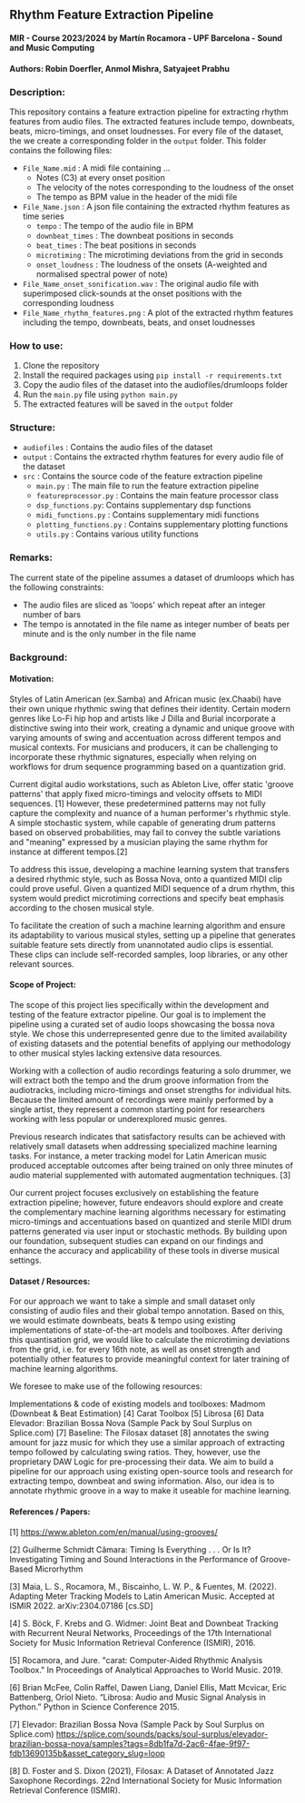 ## Rhythm Feature Extraction Pipeline
#### MIR - Course 2023/2024 by Martín Rocamora - UPF Barcelona - Sound and Music Computing
#### Authors: Robin Doerfler, Anmol Mishra, Satyajeet Prabhu

### Description:
This repository contains a feature extraction pipeline for extracting rhythm features from audio files. 
The extracted features include tempo, downbeats, beats, micro-timings, and onset loudnesses.
For every file of the dataset, the we create a corresponding folder in the `output` folder.
This folder contains the following files:
- `File_Name.mid` : A midi file containing ... 
  - Notes (C3) at every onset position
  - The velocity of the notes corresponding to the loudness of the onset
  - The tempo as BPM value in the header of the midi file
- `File_Name.json` : A json file containing the extracted rhythm features as time series
  - `tempo` : The tempo of the audio file in BPM
  - `downbeat_times` : The downbeat positions in seconds
  - `beat_times` : The beat positions in seconds
  - `microtiming` : The microtiming deviations from the grid in seconds
  - `onset_loudness` : The loudness of the onsets (A-weighted and normalised spectral power of note)
- `File_Name_onset_sonification.wav` : The original audio file with superimposed click-sounds at the onset positions with the corresponding loudness
- `File_Name_rhythm_features.png` : A plot of the extracted rhythm features including the tempo, downbeats, beats, and onset loudnesses

### How to use:
1. Clone the repository
2. Install the required packages using `pip install -r requirements.txt`
3. Copy the audio files of the dataset into the audiofiles/drumloops folder
4. Run the `main.py` file using `python main.py`
5. The extracted features will be saved in the `output` folder


### Structure:
- `audiofiles` : Contains the audio files of the dataset
- `output` : Contains the extracted rhythm features for every audio file of the dataset
- `src` : Contains the source code of the feature extraction pipeline
  - `main.py` : The main file to run the feature extraction pipeline
  - `featureprocessor.py` : Contains the main feature processor class
  - `dsp_functions.py`: Contains supplementary dsp functions
  - `midi_functions.py` : Contains supplementary midi functions
  - `plotting_functions.py` : Contains supplementary plotting functions
  - `utils.py` : Contains various utility functions

### Remarks:

The current state of the pipeline assumes a dataset of drumloops which has the following constraints:
- The audio files are sliced as 'loops' which repeat after an integer number of bars
- The tempo is annotated in the file name as integer number of beats per minute and is the only number in the file name


### Background:

#### Motivation:
Styles of Latin American (ex.Samba) and African music (ex.Chaabi) have their own unique rhythmic swing that defines their identity. Certain modern genres like Lo-Fi hip hop and artists like J Dilla and Burial incorporate a distinctive swing into their work, creating a dynamic and unique groove with varying amounts of swing and accentuation across different tempos and musical contexts. For musicians and producers, it can be challenging to incorporate these rhythmic signatures, especially when relying on workflows for drum sequence programming based on a quantization grid.

Current digital audio workstations, such as Ableton Live, offer static 'groove patterns' that apply fixed micro-timings and velocity offsets to MIDI sequences. [1] However, these predetermined patterns may not fully capture the complexity and nuance of a human performer's rhythmic style. A simple stochastic system, while capable of generating drum patterns based on observed probabilities, may fail to convey the subtle variations and "meaning" expressed by a musician playing the same rhythm for instance at different tempos.[2]

To address this issue, developing a machine learning system that transfers a desired rhythmic style, such as Bossa Nova, onto a quantized MIDI clip could prove useful. Given a quantized MIDI sequence of a drum rhythm, this system would predict microtiming corrections and specify beat emphasis according to the chosen musical style. 

To facilitate the creation of such a machine learning algorithm and ensure its adaptability to various musical styles, setting up a pipeline that generates suitable feature sets directly from unannotated audio clips is essential. These clips can include self-recorded samples, loop libraries, or any other relevant sources.

#### Scope of Project:

The scope of this project lies specifically within the development and testing of the feature extractor pipeline. Our goal is to implement the pipeline using a curated set of audio loops showcasing the bossa nova style. We chose this underrepresented genre due to the limited availability of existing datasets and the potential benefits of applying our methodology to other musical styles lacking extensive data resources.

Working with a collection of audio recordings featuring a solo drummer, we will extract both the tempo and the drum groove information from the audiotracks, including micro-timings and onset strengths for individual hits. Because the limited amount of recordings were mainly performed by a single artist, they represent a common starting point for researchers working with less popular or underexplored music genres.

Previous research indicates that satisfactory results can be achieved with relatively small datasets when addressing specialized machine learning tasks. For instance, a meter tracking model for Latin American music produced acceptable outcomes after being trained on only three minutes of audio material supplemented with automated augmentation techniques. [3]

Our current project focuses exclusively on establishing the feature extraction pipeline; however, future endeavors should explore and create the complementary machine learning algorithms necessary for estimating micro-timings and accentuations based on quantized and sterile MIDI drum patterns generated via user input or stochastic methods. By building upon our foundation, subsequent studies can expand on our findings and enhance the accuracy and applicability of these tools in diverse musical settings.

#### Dataset / Resources:

For our approach we want to take a simple and small dataset only consisting of audio files and their global tempo annotation. Based on this, we would estimate downbeats, beats & tempo using existing implementations of state-of-the-art models and toolboxes. After deriving this quantisation grid, we would like to calculate the microtiming deviations from the grid, i.e. for every 16th note, as well as onset strength and potentially other features to provide meaningful context for later training of machine learning algorithms.


We foresee to make use of the following resources:

Implementations & code of existing models and toolboxes:
Madmom (Downbeat & Beat Estimation) [4]
Carat Toolbox [5]
Librosa [6]
Data
Elevador: Brazilian Bossa Nova (Sample Pack by Soul Surplus on Splice.com) [7]
Baseline:
The Filosax dataset [8] annotates the swing amount for jazz music for which they use a similar approach of extracting tempo followed by calculating swing ratios. They, however, use the proprietary DAW Logic for pre-processing their data. We aim to build a pipeline for our approach using existing open-source tools and research for extracting tempo, downbeat and swing information.
Also, our idea is to annotate rhythmic groove in a way to make it useable for machine learning.


#### References / Papers:

[1] https://www.ableton.com/en/manual/using-grooves/

[2] Guilherme Schmidt Câmara: Timing Is Everything . . . Or Is It?
Investigating Timing and Sound Interactions in the Performance of Groove-Based Microrhythm

[3] Maia, L. S., Rocamora, M., Biscainho, L. W. P., & Fuentes, M. (2022). Adapting Meter Tracking Models to Latin American Music. Accepted at ISMIR 2022. arXiv:2304.07186 [cs.SD]

[4] S. Böck, F. Krebs and G. Widmer: Joint Beat and Downbeat Tracking with Recurrent Neural Networks, Proceedings of the 17th International Society for Music Information Retrieval Conference (ISMIR), 2016.

[5] Rocamora, and Jure. "carat: Computer-Aided Rhythmic Analysis Toolbox." In Proceedings of Analytical Approaches to World Music. 2019.

[6] Brian McFee, Colin Raffel, Dawen Liang, Daniel Ellis, Matt Mcvicar, Eric Battenberg, Oriol Nieto. “Librosa: Audio and Music Signal Analysis in Python.” Python in Science Conference 2015.

[7] Elevador: Brazilian Bossa Nova (Sample Pack by Soul Surplus on Splice.com)
https://splice.com/sounds/packs/soul-surplus/elevador-brazilian-bossa-nova/samples?tags=8db1fa7d-2ac6-4fae-9f97-fdb13690135b&asset_category_slug=loop

[8] D. Foster and S. Dixon (2021), Filosax: A Dataset of Annotated Jazz Saxophone Recordings. 22nd International Society for Music Information Retrieval Conference (ISMIR).

